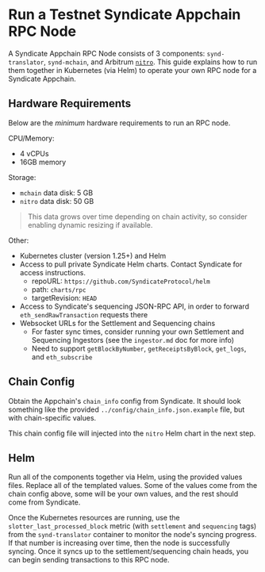 # Run a Testnet Syndicate Appchain RPC Node

A Syndicate Appchain RPC Node consists of 3 components: `synd-translator`, `synd-mchain`, and Arbitrum [`nitro`](https://github.com/OffchainLabs/nitro). This guide explains how to run them together in Kubernetes (via Helm) to operate your own RPC node for a Syndicate Appchain.

## Hardware Requirements

Below are the _minimum_ hardware requirements to run an RPC node.

CPU/Memory:

- 4 vCPUs
- 16GB memory

Storage:

- `mchain` data disk: 5 GB
- `nitro` data disk: 50 GB

> This data grows over time depending on chain activity, so consider enabling dynamic resizing if available.

Other:

- Kubernetes cluster (version 1.25+) and Helm
- Access to pull private Syndicate Helm charts. Contact Syndicate for access instructions.
  - repoURL: `https://github.com/SyndicateProtocol/helm`
  - path: `charts/rpc`
  - targetRevision: `HEAD`
- Access to Syndicate's sequencing JSON-RPC API, in order to forward `eth_sendRawTransaction` requests there
- Websocket URLs for the Settlement and Sequencing chains
  - For faster sync times, consider running your own Settlement and Sequencing Ingestors (see the `ingestor.md` doc for more info)
  - Need to support `getBlockByNumber`, `getReceiptsByBlock`, `get_logs`, and `eth_subscribe`

## Chain Config

Obtain the Appchain's `chain_info` config from Syndicate. It should look something like the provided `../config/chain_info.json.example` file, but with chain-specific values.

This chain config file will injected into the `nitro` Helm chart in the next step.

## Helm

Run all of the components together via Helm, using the provided values files. Replace all of the templated values. Some of the values come from the chain config above, some will be your own values, and the rest should come from Syndicate.

Once the Kubernetes resources are running, use the `slotter_last_processed_block` metric (with `settlement` and `sequencing` tags) from the `synd-translator` container to monitor the node's syncing progress. If that number is increasing over time, then the node is successfully syncing. Once it syncs up to the settlement/sequencing chain heads, you can begin sending transactions to this RPC node.
